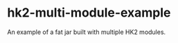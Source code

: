hk2-multi-module-example
========================

An example of a fat jar built with multiple HK2 modules.
